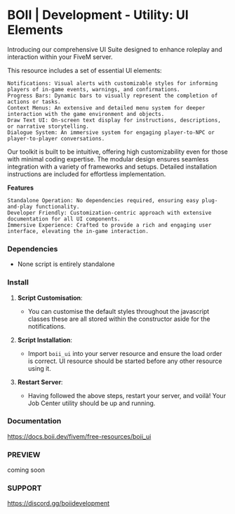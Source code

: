 # BOII | Development - Utility: UI Elements

Introducing our comprehensive UI Suite designed to enhance roleplay and interaction within your FiveM server. 

This resource includes a set of essential UI elements:
```
Notifications: Visual alerts with customizable styles for informing players of in-game events, warnings, and confirmations.
Progress Bars: Dynamic bars to visually represent the completion of actions or tasks.
Context Menus: An extensive and detailed menu system for deeper interaction with the game environment and objects.
Draw Text UI: On-screen text display for instructions, descriptions, or narrative storytelling.
Dialogue System: An immersive system for engaging player-to-NPC or player-to-player conversations.
```
Our toolkit is built to be intuitive, offering high customizability even for those with minimal coding expertise. The modular design ensures seamless integration with a variety of frameworks and setups. 
Detailed installation instructions are included for effortless implementation.

**Features**

```
Standalone Operation: No dependencies required, ensuring easy plug-and-play functionality.
Developer Friendly: Customization-centric approach with extensive documentation for all UI components.
Immersive Experience: Crafted to provide a rich and engaging user interface, elevating the in-game interaction.
```

### Dependencies

- None script is entirely standalone

### Install

1. **Script Customisation**:
   
   - You can customise the default styles throughout the javascript classes these are all stored within the constructor aside for the notifications.

2. **Script Installation**:

   - Import `boii_ui` into your server resource and ensure the load order is correct. UI resource should be started before any other resource using it.

2. **Restart Server**:
   
   - Having followed the above steps, restart your server, and voilà! Your Job Center utility should be up and running.

### Documentation
https://docs.boii.dev/fivem/free-resources/boii_ui

### PREVIEW
coming soon

### SUPPORT
https://discord.gg/boiidevelopment
